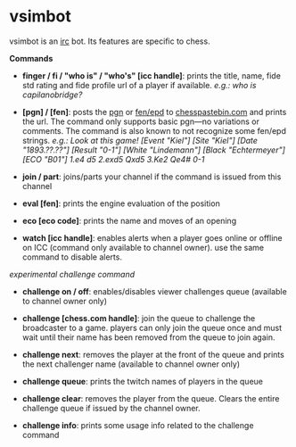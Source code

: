 vsimbot
=======

vsimbot is an [irc](http://en.wikipedia.org/wiki/Internet_Relay_Chat) bot.
Its features are specific to chess.

**Commands**

- **finger / fi / "who is" / "who's" [icc handle]**: prints the title, name, fide std rating and fide profile url of a player if available. *e.g.: who is capilanobridge?*

- **[pgn] / [fen]**: posts the [pgn](http://en.wikipedia.org/wiki/Portable_Game_Notation) or [fen/epd](http://en.wikipedia.org/wiki/Forsyth%E2%80%93Edwards_Notation) to [chesspastebin.com](http://chesspastebin.com/) and prints the url. The command only supports basic pgn—no variations or comments. The command is also known to not recognize some fen/epd strings. *e.g.: Look at this game! [Event "Kiel"] [Site "Kiel"] [Date "1893.??.??"] [Result "0-1"] [White "Lindemann"] [Black "Echtermeyer"] [ECO "B01"] 1.e4 d5 2.exd5 Qxd5 3.Ke2 Qe4# 0-1*

- **join / part**: joins/parts your channel if the command is issued from this channel

- **eval [fen]**: prints the engine evaluation of the position

- **eco [eco code]**: prints the name and moves of an opening

- **watch [icc handle]**: enables alerts when a player goes online or offline on ICC (command only available to channel owner). use the same command to disable alerts.

*experimental challenge command*

- **challenge on / off**: enables/disables viewer challenges queue (available to channel owner only)

- **challenge [chess.com handle]**: join the queue to challenge the broadcaster to a game. players can only join the queue once and must wait until their name has been removed from the queue to join again.

- **challenge next**: removes the player at the front of the queue and prints the next challenger name (available to channel owner only)

- **challenge queue**: prints the twitch names of players in the queue

- **challenge clear**: removes the player from the queue. Clears the entire challenge queue if issued by the channel owner.

- **challenge info**: prints some usage info related to the challenge command
